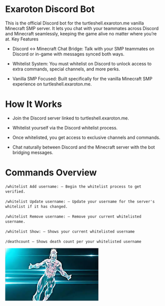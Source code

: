 # Exaroton Discord Bot

This is the official Discord bot for the turtleshell.exaroton.me vanilla Minecraft SMP server. It lets you chat with your teammates across Discord and Minecraft seamlessly, keeping the game alive no matter where you’re at.
Key Features

-  Discord ↔ Minecraft Chat Bridge: Talk with your SMP teammates on Discord or in-game with messages synced both ways.

- Whitelist System: You must whitelist on Discord to unlock access to extra commands, special channels, and more perks.

- Vanilla SMP Focused: Built specifically for the vanilla Minecraft SMP experience on turtleshell.exaroton.me.

# How It Works

- Join the Discord server linked to turtleshell.exaroton.me.

-  Whitelist yourself via the Discord whitelist process.

-   Once whitelisted, you get access to exclusive channels and commands.

-   Chat naturally between Discord and the Minecraft server with the bot bridging messages.

# Commands Overview

    /whitelist Add username: – Begin the whitelist process to get verified.
    
    /whitelist Update username: – Update your username for the server's whitelist if it has changed.

    /whitelist Remove username: – Remove your current whitelisted username.

    /whitelist Show: – Shows your current whitelisted username
    
    /deathcount – Shows death count per your whitelisted username
![Wally West Solos](Untitled.jpg)


